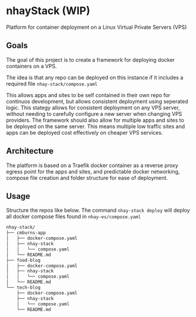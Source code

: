 # nhayStack (WIP)

Platform for container deployment on a Linux Virtual Private Servers (VPS)

## Goals
The goal of this project is to create a framework for deploying docker containers on a VPS. 

The idea is that any repo can be deployed on this instance if it includes a required file `nhay-stack/compose.yaml`

This allows apps and sites to be self contained in their own repo for continuos development, but allows consistent deployment using seperated logic.  This stategy allows for consistent deployment on any VPS server, without needing to carefully configure a new server when changing VPS providers. The framework should also allow for multiple apps and sites to be deployed on the same server. This means multiple low traffic sites and apps can be deployed cost effectively on cheaper VPS services. 

## Architecture

The platform is based on a Traefik docker container as a reverse proxy egress point for the apps and sites, and predictable docker networking, compose file creation and folder structure for ease of deployment.

## Usage
Structure the repos like below. The command `nhay-stack deploy` will deploy all docker compose files found in `nhay-es/compose.yaml`

```sh
nhay-stack/
├── cmburns-app
│   ├── docker-compose.yaml
│   ├── nhay-stack
│   │   └── compose.yaml
│   └── README.md
├── food-blog
│   ├── docker-compose.yaml
│   ├── nhay-stack
│   │   └── compose.yaml
│   └── README.md
└── tech-blog
    ├── docker-compose.yaml
    ├── nhay-stack
    │   └── compose.yaml
    └── README.md
```
